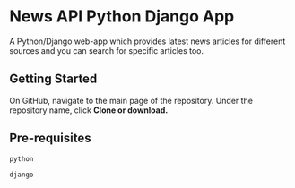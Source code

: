 # News API Python Django App

A Python/Django web-app which provides latest news articles for different sources and you can search for specific articles too.

## Getting Started

On GitHub, navigate to the main page of the repository.
Under the repository name, click **Clone or download.**

## Pre-requisites
```
python
```
```
django
```

